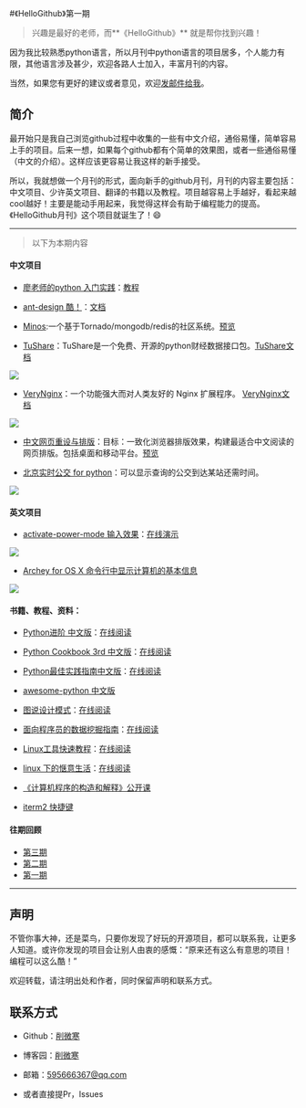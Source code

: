 #《HelloGithub》第一期
>兴趣是最好的老师，而**《HelloGithub》** 就是帮你找到兴趣！

因为我比较熟悉python语言，所以月刊中python语言的项目居多，个人能力有限，其他语言涉及甚少，欢迎各路人士加入，丰富月刊的内容。

当然，如果您有更好的建议或者意见，欢迎<a href="mailto:595666367@qq.com">发邮件给我</a>。

## 简介
最开始只是我自己浏览github过程中收集的一些有中文介绍，通俗易懂，简单容易上手的项目。后来一想，如果每个github都有个简单的效果图，或者一些通俗易懂（中文的介绍）。这样应该更容易让我这样的新手接受。

所以，我就想做一个月刊的形式，面向新手的github月刊，月刊的内容主要包括：中文项目、少许英文项目、翻译的书籍以及教程。项目越容易上手越好，看起来越cool越好！主要是能动手用起来，我觉得这样会有助于编程能力的提高。《HelloGithub月刊》这个项目就诞生了！😄

---
>以下为本期内容

#### 中文项目
- [廖老师的python 入门实践](https://github.com/michaelliao/awesome-python-webapp)：[教程](http://www.liaoxuefeng.com/wiki/001374738125095c955c1e6d8bb493182103fac9270762a000/001397616003925a3d157284cd24bc0952d6c4a7c9d8c55000)

- [ant-design 酷！](https://github.com/ant-design/ant-design)：[文档](http://ant.design/docs/react/introduce)

- [Minos](https://github.com/phith0n/Minos):一个基于Tornado/mongodb/redis的社区系统。[预览](http://minos.leavesongs.com/)

- [TuShare](https://github.com/waditu/tushare)：TuShare是一个免费、开源的python财经数据接口包。[TuShare文档](http://tushare.org/index.html)

![](https://github.com/521xueweihan/HelloGithub/blob/master/01/img/TuShare2.png)

- [VeryNginx](https://github.com/alexazhou/VeryNginx)：一个功能强大而对人类友好的 Nginx 扩展程序。
[VeryNginx文档](https://github.com/alexazhou/VeryNginx/blob/master/readme_zh.md)

![](https://github.com/521xueweihan/HelloGithub/blob/master/01/img/VeryNginx.jpeg)

- [中文网页重设与排版](https://github.com/sofish/typo.css)：目标：一致化浏览器排版效果，构建最适合中文阅读的网页排版。包括桌面和移动平台。[预览](http://typo.sofi.sh/)

- [北京实时公交 for python](https://github.com/wong2/beijing_bus)：可以显示查询的公交到达某站还需时间。

![](https://github.com/521xueweihan/HelloGithub/blob/master/01/img/%E5%8C%97%E4%BA%AC%E5%AE%9E%E6%97%B6%E5%85%AC%E4%BA%A4.gif)

#### 英文项目
- [activate-power-mode 输入效果](https://github.com/disjukr/activate-power-mode)：[在线演示](http://0xabcdef.com/activate-power-mode/)

![](https://github.com/521xueweihan/HelloGithub/blob/master/01/img/activate-power-mode.gif)

- [Archey for OS X 命令行中显示计算机的基本信息](https://github.com/obihann/archey-osx)

![](https://github.com/521xueweihan/HelloGithub/blob/master/01/img/Archey%20for%20OS%20X.png)


#### 书籍、教程、资料：
- [Python进阶 中文版](https://github.com/eastlakeside/interpy-zh)：[在线阅读](https://eastlakeside.gitbooks.io/interpy-zh/content/)

- [Python Cookbook 3rd 中文版](https://github.com/yidao620c/python3-cookbook)：[在线阅读](http://python3-cookbook.readthedocs.org/zh_CN/latest/)

- [Python最佳实践指南中文版](https://github.com/Prodesire/Python-Guide-CN)：[在线阅读](http://pythonguidecn.readthedocs.io/zh/latest/)

- [awesome-python 中文版](https://github.com/jobbole/awesome-python-cn)

- [图说设计模式](https://github.com/me115/design_patterns)：[在线阅读](http://design-patterns.readthedocs.io/zh_CN/latest/index.html#)

- [面向程序员的数据挖掘指南](https://github.com/egrcc/guidetodatamining)：[在线阅读](http://guidetodatamining.com/)

- [Linux工具快速教程](https://github.com/me115/linuxtools_rst)：[在线阅读](http://linuxtools-rst.readthedocs.io/zh_CN/latest/)

- [linux 下的惬意生活](https://github.com/yangyangwithgnu/the_new_world_linux)：[在线阅读](https://github.com/yangyangwithgnu/the_new_world_linux#目录)

- [《计算机程序的构造和解释》公开课](https://github.com/DeathKing/Learning-SICP)

- [iterm2 快捷键](https://github.com/sumiaowen/iterm2-shortcuts)

#### 往期回顾
- [第三期](https://github.com/521xueweihan/HelloGithub/blob/master/03/HelloGithub03.md)
- [第二期](https://github.com/521xueweihan/HelloGithub/blob/master/02/HelloGithub02.md)
- [第一期](https://github.com/521xueweihan/HelloGithub/blob/master/01/HelloGithub01.md)

---

## 声明
不管你事大神，还是菜鸟，只要你发现了好玩的开源项目，都可以联系我，让更多人知道。或许你发现的项目会让别人由衷的感慨：“原来还有这么有意思的项目！编程可以这么酷！”

欢迎转载，请注明出处和作者，同时保留声明和联系方式。

## 联系方式
- Github：[削微寒](https://github.com/521xueweihan)

- 博客园：[削微寒](http://www.cnblogs.com/xueweihan/)

- 邮箱：595666367@qq.com

- 或者直接提Pr，Issues
